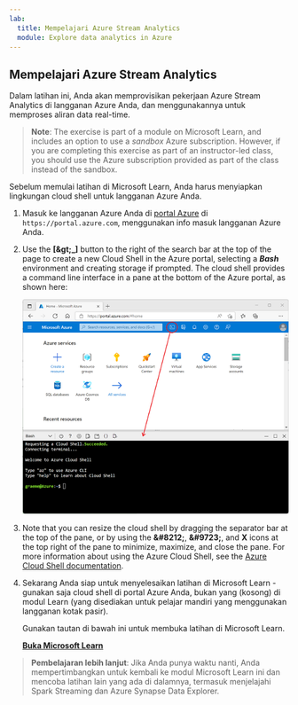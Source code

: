 ```yaml
---
lab:
  title: Mempelajari Azure Stream Analytics
  module: Explore data analytics in Azure
---
```


## <a name="explore-azure-stream-analytics"></a>Mempelajari Azure Stream Analytics

Dalam latihan ini, Anda akan memprovisikan pekerjaan Azure Stream Analytics di langganan Azure Anda, dan menggunakannya untuk memproses aliran data real-time.

> <bpt id="p1">**</bpt>Note<ept id="p1">**</ept>: The exercise is part of a module on Microsoft Learn, and includes an option to use a <bpt id="p2">*</bpt>sandbox<ept id="p2">*</ept> Azure subscription. However, if you are completing this exercise as part of an instructor-led class, you should use the Azure subscription provided as part of the class instead of the sandbox.

Sebelum memulai latihan di Microsoft Learn, Anda harus menyiapkan lingkungan cloud shell untuk langganan Azure Anda.

1. Masuk ke langganan Azure Anda di [portal Azure](https://portal.azure.com) di `https://portal.azure.com`, menggunakan info masuk langganan Azure Anda.
2. Use the <bpt id="p1">**</bpt>[<ph id="ph1">\&gt;</ph>_]<ept id="p1">**</ept> button to the right of the search bar at the top of the page to create a new Cloud Shell in the Azure portal, selecting a <bpt id="p2">***</bpt>Bash<ept id="p2">***</ept> environment and creating storage if prompted. The cloud shell provides a command line interface in a pane at the bottom of the Azure portal, as shown here:

    ![Portal Azure dengan panel cloud shell](./images/cloud-shell.png)

3. Note that you can resize the cloud shell by dragging the separator bar at the top of the pane, or by using the <bpt id="p1">**</bpt>&amp;#8212;<ept id="p1">**</ept>, <bpt id="p2">**</bpt>&amp;#9723;<ept id="p2">**</ept>, and <bpt id="p3">**</bpt>X<ept id="p3">**</ept> icons at the top right of the pane to minimize, maximize, and close the pane. For more information about using the Azure Cloud Shell, see the <bpt id="p1">[</bpt>Azure Cloud Shell documentation<ept id="p1">](https://docs.microsoft.com/azure/cloud-shell/overview)</ept>.

4. Sekarang Anda siap untuk menyelesaikan latihan di Microsoft Learn - gunakan saja cloud shell di portal Azure Anda, bukan yang (kosong) di modul Learn (yang disediakan untuk pelajar mandiri yang menggunakan langganan kotak pasir).

    Gunakan tautan di bawah ini untuk membuka latihan di Microsoft Learn.

    **[Buka Microsoft Learn](https://docs.microsoft.com/learn/modules/explore-fundamentals-stream-processing/5-exercise-stream-analytics#create-azure-resources)**

> **Pembelajaran lebih lanjut**: Jika Anda punya waktu nanti, Anda mempertimbangkan untuk kembali ke modul Microsoft Learn ini dan mencoba latihan lain yang ada di dalamnya, termasuk menjelajahi Spark Streaming dan Azure Synapse Data Explorer.
